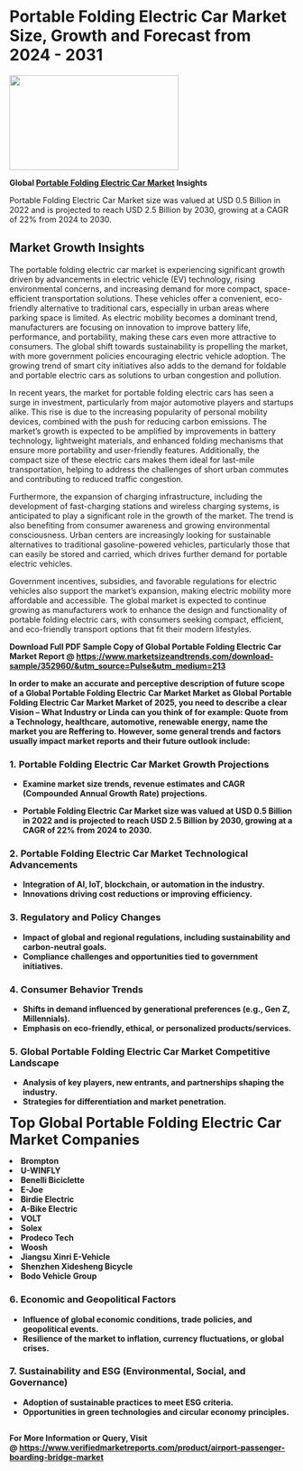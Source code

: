 <H1>Portable Folding Electric Car Market Size, Growth and Forecast from 2024 - 2031</H1><img class="aligncenter size-medium wp-image-584254" src="https://thirdeyenews.in/wp-content/uploads/2024/09/Global-Market-Research-300x168.jpeg" alt="" width="300" height="168" /><p><strong>Global&nbsp;<a href="https://www.marketsizeandtrends.com/download-sample/352960/&amp;utm_source=Pulse&amp;utm_medium=213">Portable Folding Electric Car Market</a> Insights</strong></p><p>Portable Folding Electric Car Market size was valued at USD 0.5 Billion in 2022 and is projected to reach USD 2.5 Billion by 2030, growing at a CAGR of 22% from 2024 to 2030.</p><p><h2>Market Growth Insights</h2> <p>The portable folding electric car market is experiencing significant growth driven by advancements in electric vehicle (EV) technology, rising environmental concerns, and increasing demand for more compact, space-efficient transportation solutions. These vehicles offer a convenient, eco-friendly alternative to traditional cars, especially in urban areas where parking space is limited. As electric mobility becomes a dominant trend, manufacturers are focusing on innovation to improve battery life, performance, and portability, making these cars even more attractive to consumers. The global shift towards sustainability is propelling the market, with more government policies encouraging electric vehicle adoption. The growing trend of smart city initiatives also adds to the demand for foldable and portable electric cars as solutions to urban congestion and pollution.</p> <p><strong></strong></p> <p>In recent years, the market for portable folding electric cars has seen a surge in investment, particularly from major automotive players and startups alike. This rise is due to the increasing popularity of personal mobility devices, combined with the push for reducing carbon emissions. The market’s growth is expected to be amplified by improvements in battery technology, lightweight materials, and enhanced folding mechanisms that ensure more portability and user-friendly features. Additionally, the compact size of these electric cars makes them ideal for last-mile transportation, helping to address the challenges of short urban commutes and contributing to reduced traffic congestion.</p> <p>Furthermore, the expansion of charging infrastructure, including the development of fast-charging stations and wireless charging systems, is anticipated to play a significant role in the growth of the market. The trend is also benefiting from consumer awareness and growing environmental consciousness. Urban centers are increasingly looking for sustainable alternatives to traditional gasoline-powered vehicles, particularly those that can easily be stored and carried, which drives further demand for portable electric vehicles.</p> <p>Government incentives, subsidies, and favorable regulations for electric vehicles also support the market’s expansion, making electric mobility more affordable and accessible. The global market is expected to continue growing as manufacturers work to enhance the design and functionality of portable folding electric cars, with consumers seeking compact, efficient, and eco-friendly transport options that fit their modern lifestyles.</p> <p><strong></p><p><span class=""><strong>Download Full PDF Sample Copy of Global Portable Folding Electric Car Market Report</strong> @ <a href="https://www.marketsizeandtrends.com/download-sample/352960/&amp;utm_source=Pulse&amp;utm_medium=213" target="_blank">https://www.marketsizeandtrends.com/download-sample/352960/&amp;utm_source=Pulse&amp;utm_medium=213</a></span></p><p>In order to make an accurate and perceptive description of future scope of a Global&nbsp;Portable Folding Electric Car Market Market as Global&nbsp;Portable Folding Electric Car Market Market of 2025, you need to describe a clear Vision &ndash; What Industry or Linda can you think of for example: Quote from a Technology, healthcare, automotive, renewable energy, name the market you are Reffering to. However, some general trends and factors usually impact market reports and their future outlook include:</p><h3>1.&nbsp;<strong>Portable Folding Electric Car Market Growth Projections</strong></h3><ul><li>Examine market size trends, revenue estimates and CAGR (Compounded Annual Growth Rate) projections.</li><li><p>Portable Folding Electric Car Market size was valued at USD 0.5 Billion in 2022 and is projected to reach USD 2.5 Billion by 2030, growing at a CAGR of 22% from 2024 to 2030.</p></li></ul><h3>2.&nbsp;<strong>Portable Folding Electric Car Market Technological Advancements</strong></h3><ul><li>Integration of AI, IoT, blockchain, or automation in the industry.</li><li>Innovations driving cost reductions or improving efficiency.</li></ul><h3>3.&nbsp;<strong>Regulatory and Policy Changes</strong></h3><ul><li>Impact of global and regional regulations, including sustainability and carbon-neutral goals.</li><li>Compliance challenges and opportunities tied to government initiatives.</li></ul><h3>4.&nbsp;<strong>Consumer Behavior Trends</strong></h3><ul><li>Shifts in demand influenced by generational preferences (e.g., Gen Z, Millennials).</li><li>Emphasis on eco-friendly, ethical, or personalized products/services.</li></ul><h3>5.&nbsp;<strong>Global Portable Folding Electric Car Market Competitive Landscape</strong></h3><ul><li>Analysis of key players, new entrants, and partnerships shaping the industry.</li><li>Strategies for differentiation and market penetration.</li></ul><p data-pm-slice="1 1 []"><span style="color: inherit; font-family: inherit; font-size: 25px;">Top Global Portable Folding Electric Car Market Companies</span></p><div class="" data-test-id=""><p><li>Brompton</li><li> U-WINFLY</li><li> Benelli Biciclette</li><li> E-Joe</li><li> Birdie Electric</li><li> A-Bike Electric</li><li> VOLT</li><li> Solex</li><li> Prodeco Tech</li><li> Woosh</li><li> Jiangsu Xinri E-Vehicle</li><li> Shenzhen Xidesheng Bicycle</li><li> Bodo Vehicle Group</li></p></div><h3>6.&nbsp;<strong>Economic and Geopolitical Factors</strong></h3><ul><li>Influence of global economic conditions, trade policies, and geopolitical events.</li><li>Resilience of the market to inflation, currency fluctuations, or global crises.</li></ul><h3>7.&nbsp;<strong>Sustainability and ESG (Environmental, Social, and Governance)</strong></h3><ul><li>Adoption of sustainable practices to meet ESG criteria.</li><li>Opportunities in green technologies and circular economy principles.</li></ul><h2><strong style="font-size: 14px;">For More Information or Query, Visit @&nbsp;</strong><a style="background-color: #ffffff; font-size: 14px;" href="https://www.marketsizeandtrends.com/report/portable-folding-electric-car-market/" target="_blank">https://www.verifiedmarketreports.com/product/airport-passenger-boarding-bridge-market</a></h2>
